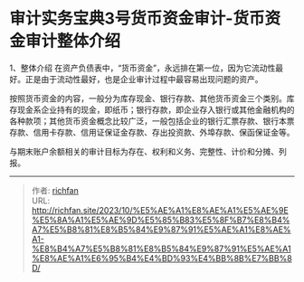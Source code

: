 # 审计实务宝典3号货币资金审计-货币资金审计整体介绍

1、整体介绍
在资产负债表中，“货币资金”，永远排在第一位，因为它流动性最好。正是由于流动性最好，也是企业审计过程中最容易出现问题的资产。

按照货币资金的内容，一般分为库存现金、银行存款、其他货币资金三个类别。库存现金系企业持有的现金，即纸币；银行存款，即企业存入银行或其他金融机构的各种款项；其他货币资金概念比较广泛，一般包括企业的银行汇票存款、银行本票存款、信用卡存款、信用证保证金存款、存出投资款、外埠存款、保函保证金等。

与期末账户余额相关的审计目标为存在、权利和义务、完整性、计价和分摊、列报。

---

> 作者: [richfan](https://richfan.site/)  
> URL: http://richfan.site/2023/10/%E5%AE%A1%E8%AE%A1%E5%AE%9E%E5%8A%A1%E5%AE%9D%E5%85%B83%E5%8F%B7%E8%B4%A7%E5%B8%81%E8%B5%84%E9%87%91%E5%AE%A1%E8%AE%A1-%E8%B4%A7%E5%B8%81%E8%B5%84%E9%87%91%E5%AE%A1%E8%AE%A1%E6%95%B4%E4%BD%93%E4%BB%8B%E7%BB%8D/  


